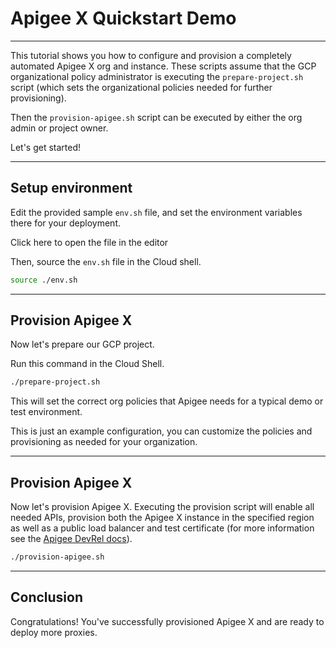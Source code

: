 # Apigee X Quickstart Demo

---

This tutorial shows you how to configure and provision a completely automated Apigee X org and instance. These scripts assume that the GCP organizational policy administrator is executing the `prepare-project.sh` script (which sets the organizational policies needed for further provisioning).

Then the `provision-apigee.sh` script can be executed by either the org admin or project owner.

Let's get started!

---

## Setup environment

Edit the provided sample `env.sh` file, and set the environment variables there for your deployment.

Click <walkthrough-editor-open-file filePath="env.sh">here</walkthrough-editor-open-file> to open the file in the editor

Then, source the `env.sh` file in the Cloud shell.

```sh
source ./env.sh
```
---

## Provision Apigee X

Now let's prepare our GCP project.  

Run this command in the Cloud Shell.

```sh
./prepare-project.sh
```

This will set the correct org policies that Apigee needs for a typical demo or test environment.

<walkthrough-footnote>This is just an example configuration, you can customize the policies and provisioning as needed for your organization.</walkthrough-footnote>

---

## Provision Apigee X

Now let's provision Apigee X. Executing the provision script will enable all needed APIs, provision both the Apigee X instance in the specified region as well as a public load balancer and test certificate (for more information see the [Apigee DevRel docs](https://github.com/apigee/devrel/tree/main/tools/apigee-x-trial-provision)).

```sh
./provision-apigee.sh
```

---

## Conclusion
<walkthrough-conclusion-trophy></walkthrough-conclusion-trophy>

Congratulations! You've successfully provisioned Apigee X and are ready to deploy more proxies.

<walkthrough-inline-feedback></walkthrough-inline-feedback>